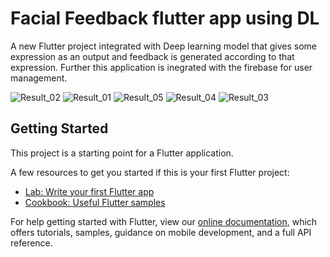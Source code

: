 # Facial Feedback flutter app using DL

A new Flutter project integrated with Deep learning model that gives some expression as an output and feedback is generated according to that  expression. Further this application is inegrated with the firebase for user management.



![Result_02](https://user-images.githubusercontent.com/88308653/169647083-57c0bd6f-1a53-4dc6-bc48-35e73f58af43.jpeg)
![Result_01](https://user-images.githubusercontent.com/88308653/169647085-9e7f186d-6ffa-45b6-b165-ca5f63627015.jpeg)
![Result_05](https://user-images.githubusercontent.com/88308653/169647087-10565404-0fe7-4116-80d4-7837df602e0b.jpeg)
![Result_04](https://user-images.githubusercontent.com/88308653/169647090-85b7e7c3-8d61-4197-aa5d-824ee231a48a.jpeg)
![Result_03](https://user-images.githubusercontent.com/88308653/169647092-0892fdc2-b7f6-4983-a801-8e048333f0c5.jpeg)

## Getting Started

This project is a starting point for a Flutter application.

A few resources to get you started if this is your first Flutter project:

- [Lab: Write your first Flutter app](https://flutter.dev/docs/get-started/codelab)
- [Cookbook: Useful Flutter samples](https://flutter.dev/docs/cookbook)

For help getting started with Flutter, view our
[online documentation](https://flutter.dev/docs), which offers tutorials,
samples, guidance on mobile development, and a full API reference.
